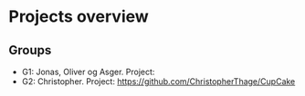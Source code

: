 # Projects overview
## Groups
* G1: Jonas, Oliver og Asger. Project:
* G2: Christopher. Project: https://github.com/ChristopherThage/CupCake
